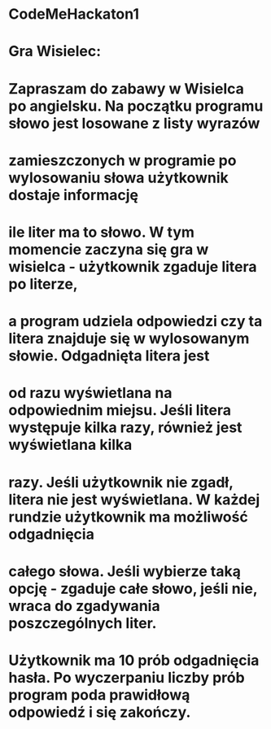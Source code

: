 # CodeMeHackaton1

# Gra Wisielec:
# Zapraszam do zabawy w Wisielca po angielsku. Na początku programu słowo jest losowane z listy wyrazów
# zamieszczonych w programie po wylosowaniu słowa użytkownik dostaje informację
# ile liter ma to słowo. W tym momencie zaczyna się gra w wisielca - użytkownik zgaduje litera po literze,
# a program udziela odpowiedzi czy ta litera znajduje się w wylosowanym słowie. Odgadnięta litera jest
# od razu wyświetlana na odpowiednim miejsu. Jeśli litera występuje kilka razy, również jest wyświetlana kilka
# razy. Jeśli użytkownik nie zgadł, litera nie jest wyświetlana. W każdej rundzie użytkownik ma możliwość odgadnięcia
# całego słowa. Jeśli wybierze taką opcję - zgaduje całe słowo, jeśli nie, wraca do zgadywania poszczególnych liter.
# Użytkownik ma 10 prób odgadnięcia hasła. Po wyczerpaniu liczby prób program poda prawidłową odpowiedź i się zakończy.
